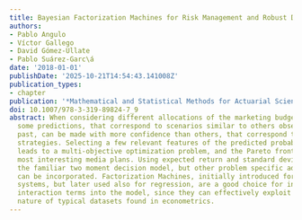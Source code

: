```yaml
---
title: Bayesian Factorization Machines for Risk Management and Robust Decision Making
authors:
- Pablo Angulo
- Víctor Gallego
- David Gómez-Ullate
- Pablo Suárez-Garc\á
date: '2018-01-01'
publishDate: '2025-10-21T14:54:43.141008Z'
publication_types:
- chapter
publication: '*Mathematical and Statistical Methods for Actuarial Sciences and Finance*'
doi: 10.1007/978-3-319-89824-7_9
abstract: When considering different allocations of the marketing budget of a firm,
  some predictions, that correspond to scenarios similar to others observed in the
  past, can be made with more confidence than others, that correspond to more innovative
  strategies. Selecting a few relevant features of the predicted probability distribution
  leads to a multi-objective optimization problem, and the Pareto front contains the
  most interesting media plans. Using expected return and standard deviation we get
  the familiar two moment decision model, but other problem specific additional objectives
  can be incorporated. Factorization Machines, initially introduced for recommendation
  systems, but later used also for regression, are a good choice for incorporating
  interaction terms into the model, since they can effectively exploit the sparse
  nature of typical datasets found in econometrics.
---
```

